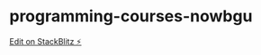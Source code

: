 # programming-courses-nowbgu

[Edit on StackBlitz ⚡️](https://stackblitz.com/edit/programming-courses-nowbgu)